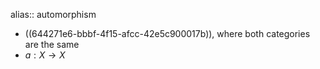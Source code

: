 alias:: automorphism

- ((644271e6-bbbf-4f15-afcc-42e5c900017b)), where both categories are the same
- $a: X \to X$